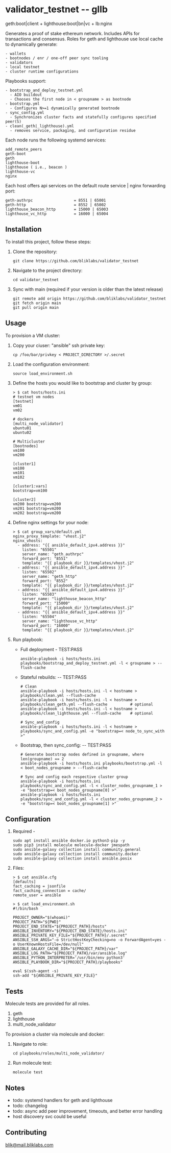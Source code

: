 # validator_testnet -- gllb

geth:boot|client + lighthouse:boot|bn|vc + lb:nginx

Generates a proof of stake ethereum network.
Includes APIs for transactions and consensus.
Roles for geth and lighthouse use local cache to dynamically generate:
  ```
  - wallets
  - bootnodes / enr / one-off peer sync tooling
  - validators
  - local testnet
  - cluster runtime configurations
  ```

Playbooks support: 
  ```
  - bootstrap_and_deploy_testnet.yml
    - AIO buildout
    - Chooses the first node in < groupname > as bootnode
  - bootstrap.yml
    - Configures N>=1 dynamically generated bootnode
  - sync_config.yml
    - Synchronizes cluster facts and statefully configures specified peer(S)
  - clean(_geth|_lighthouse).yml
    - removes service, packaging, and configuration residue
  ```

Each node runs the following systemd services:
  ```
  add_remote_peers
  geth-boot
  geth
  lighthouse-boot
  lighthouse ( i.e., beacon )
  lighthouse-vc
  nginx
  ```

Each host offers api services on the default route service | nginx forwarding port:
  ```
  geth-authrpc                  = 8551 | 65001
  geth-http                     = 8552 | 65002
  lighthouse_beacon_http        = 15000 | 65003
  lighthouse_vc_http            = 16000 | 65004
  ```


## Installation

To install this project, follow these steps:

1. Clone the repository:
    ```
    git clone https://github.com/bliklabs/validator_testnet
    ```

2. Navigate to the project directory:
    ```
    cd validator_testnet
    ```
3. Sync with main (required if your version is older than the latest release)
    ```
    git remote add origin https://github.com/bliklabs/validator_testnet
    git fetch origin main
    git pull origin main
    ```


## Usage

To provision a VM cluster:

1. Copy your ciuser: "ansible" ssh private key:
   ```   
   cp /foo/bar/privkey < PROJECT_DIRECTORY >/.secret
   ```

2. Load the configuration environment:
   ```
   source load_environment.sh
   ```

3. Define the hosts you would like to bootstrap and cluster by group:
   ```
   > $ cat hosts/hosts.ini
   # testnet vm nodes
   [testnet]
   vm01
   vm02

   # dockers
   [multi_node_validator]
   ubuntu01
   ubuntu02

   # Multicluster
   [bootnodes]
   vm100
   vm200

   [cluster1]
   vm100
   vm101
   vm102

   [cluster1:vars]
   bootstrap=vm100
   
   [cluster2]
   vm200 bootstrap=vm200
   vm201 bootstrap=vm200
   vm202 bootstrap=vm200
   ```

4. Define nginx settings for your node:
   ```
   > $ cat group_vars/default.yml 
   nginx_proxy_template: "vhost.j2"
   nginx_vhosts:
     - address: "{{ ansible_default_ipv4.address }}"
       listen: "65501"
       server_name: "geth_authrpc"
       forward_port: "8551"
       template: "{{ playbook_dir }}/templates/vhost.j2"
     - address: "{{ ansible_default_ipv4.address }}"
       listen: "65502"
       server_name: "geth_http"
       forward_port: "8552"
       template: "{{ playbook_dir }}/templates/vhost.j2"
     - address: "{{ ansible_default_ipv4.address }}"
       listen: "65503"
       server_name: "lighthouse_beacon_http"
       forward_port: "15000"
       template: "{{ playbook_dir }}/templates/vhost.j2"
     - address: "{{ ansible_default_ipv4.address }}"
       listen: "65504"
       server_name: "lighthouse_vc_http"
       forward_port: "16000"
       template: "{{ playbook_dir }}/templates/vhost.j2"
    ```

5. Run playbook:
   - Full deployment - TEST:PASS
     ```
     ansible-playbook -i hosts/hosts.ini playbooks/bootstrap_and_deploy_testnet.yml -l < groupname > --flush-cache
     ```
   - Stateful rebuilds: -- TEST:PASS
     ```
     # Clean
     ansible-playbook -i hosts/hosts.ini -l < hostname > playbooks/clean.yml --flush-cache
     ansible-playbook -i hosts/hosts.ini -l < hostname > playbooks/clean_geth.yml --flush-cache          # optional
     ansible-playbook -i hosts/hosts.ini -l < hostname > playbooks/clean_lighthouse.yml --flush-cache    # optional

     # Sync_and_config
     ansible-playbook -i hosts/hosts.ini -l < hostname > playbooks/sync_and_config.yml -e "bootstrap=< node_to_sync_with >"
     ```
   - Bootstrap, then sync_config: -- TEST:PASS
     ```
     # Generate bootstrap nodes defined in groupname, where len(groupname) == 2
     ansible-playbook -i hosts/hosts.ini playbooks/bootstrap.yml -l < boot_nodes_groupname > --flush-cache

     # Sync and config each respective cluster group
     ansible-playbook -i hosts/hosts.ini playbooks/sync_and_config.yml -l < cluster_nodes_groupname_1 >  -e "bootstrap=< boot_nodes_groupname[0] >"
     ansible-playbook -i hosts/hosts.ini playbooks/sync_and_config.yml -l < cluster_nodes_groupname_2 >  -e "bootstrap=< boot_nodes_groupname[1] >"
     ```


## Configuration

1. Required - 
   ```
   sudo apt install ansible docker.io python3-pip -y
   sudo pip3 install molecule molecule-docker jmespath
   sudo ansible-galaxy collection install community.general
   sudo ansible-galaxy collection install community.docker
   sudo ansible-galaxy collection install ansible.posix
   ```

2. Files:
   ```
   > $ cat ansible.cfg
   [defaults]
   fact_caching = jsonfile
   fact_caching_connection = cache/
   remote_user = ansible
                                                                                  
   > $ cat load_environment.sh
   #!/bin/bash

   PROJECT_OWNER="$(whoami)"
   PROJECT_PATH="${PWD}"
   PROJECT_END_STATE="${PROJECT_PATH}/hosts"
   ANSIBLE_INVENTORY="${PROJECT_END_STATE}/hosts.ini"
   ANSIBLE_PRIVATE_KEY_FILE="${PROJECT_PATH}/.secret"
   ANSIBLE_SSH_ARGS="-o StrictHostKeyChecking=no -o ForwardAgent=yes -o UserKnownHostsFile=/dev/null"
   ANSIBLE_GALAXY_CACHE_DIR="${PROJECT_PATH}/var"
   ANSIBLE_LOG_PATH="${PROJECT_PATH}/var/ansible.log"
   ANSIBLE_PYTHON_INTERPRETER='/usr/bin/env python3'
   ANSIBLE_PLAYBOOK_DIR="${PROJECT_PATH}/playbooks"

   eval $(ssh-agent -s)
   ssh-add "${ANSIBLE_PRIVATE_KEY_FILE}"
   ```


## Tests

Molecule tests are provided for all roles.

1. geth
2. lighthouse
3. multi_node_validator 

To provision a cluster via molecule and docker:

1. Navigate to role:
   ```
   cd playbooks/roles/multi_node_validator/
   ```

2. Run molecule test:
   ```
   molecule test
   ```


## Notes
- todo: systemd handlers for geth and lighthouse
- todo: changelog
- todo: async add peer improvement, timeouts, and better error handling
- host discovery svc could be useful


## Contributing

blik@mail.bliklabs.com
